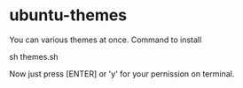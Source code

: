 # ubuntu-themes

You can various themes at once. Command to install 

  sh themes.sh
  
Now just press [ENTER] or 'y' for your pernission on terminal.
